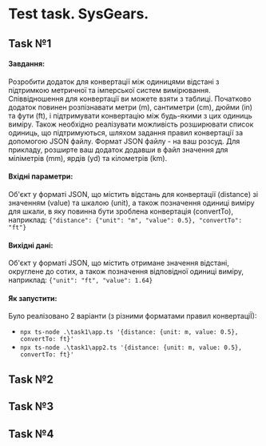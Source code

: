 # Test task. SysGears.

## Task №1

#### Завдання:

Розробити додаток для конвертації між одиницями відстані з підтримкою метричної та імперської систем вимірювання. Співвідношення для конвертації ви можете взяти з таблиці. Початково додаток повинен розпізнавати метри (m), сантиметри (cm), дюйми (in) та фути (ft), і підтримувати конвертацію між будь-якими з цих одиниць виміру.
Також необхідно реалізувати можливість розширювати список одиниць, що підтримуються, шляхом задання правил конвертації за допомогою JSON файлу. Формат JSON файлу - на ваш розсуд. Для прикладу, розширте ваш додаток додавши в файл значення для міліметрів (mm), ярдів (yd) та кілометрів (km).

#### Вхідні параметри:

Об'єкт у форматі JSON, що містить відстань для конвертації (distance) зі значенням (value) та шкалою (unit), а також позначення одиниці виміру для шкали, в яку повинна бути зроблена конвертація (convertTo), наприклад:
`{"distance": {"unit": "m", "value": 0.5}, "convertTo": "ft"}`

#### Вихідні дані:

Об'єкт у форматі JSON, що містить отримане значення відстані, округлене до сотих, а також позначення відповідної одиниці виміру, наприклад:
`{"unit": "ft", "value": 1.64}`

#### Як запустити:

Було реалізовано 2 варіанти (з різними форматами правил конвертаціЇ):

- `npx ts-node .\task1\app.ts '{distance: {unit: m, value: 0.5}, convertTo: ft}'`
- `npx ts-node .\task1\app2.ts '{distance: {unit: m, value: 0.5}, convertTo: ft}'`

## Task №2

## Task №3

## Task №4
